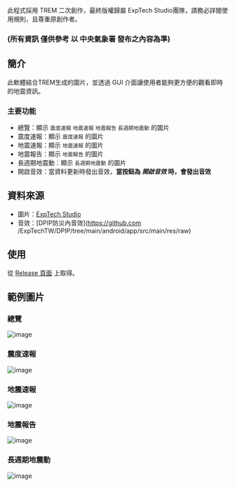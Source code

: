 此程式採用 TREM 二次創作，最終版權歸屬 ExpTech Studio團隊，請務必詳閱使用規則，且尊重原創作者。
### **(所有資訊 僅供參考 以 中央氣象署 發布之內容為準)**

## 簡介

此軟體結合TREM生成的圖片，並透過 GUI 介面讓使用者能夠更方便的觀看即時的地震資訊。

### 主要功能

- 總覽：顯示 `震度速報` `地震速報` `地震報告` `長週期地震動` 的圖片
- 震度速報：顯示 `震度速報` 的圖片
- 地震速報：顯示 `地震速報` 的圖片
- 地震報告：顯示 `地震報告` 的圖片
- 長週期地震動：顯示 `長週期地震動` 的圖片
- 開啟音效：當資料更新時發出音效，**當按鈕為 *開啟音效* 時，會發出音效**

## 資料來源

- 圖片：[ExpTech Studio](https://github.com/exptechtw)
- 音效：[DPIP防災內音效](https://github.com /ExpTechTW/DPIP/tree/main/android/app/src/main/res/raw)

## 使用

從 [Release 頁面](https://github.com/2008-04-03/ExpTech_Image/releases/latest) 上取得。

## 範例圖片

### 總覽
![image](https://i.ibb.co/sQsgqKc/overview.png)

### 震度速報
![image](https://i.ibb.co/cTLmyVn/intensity.png)

### 地震速報
![image](https://i.ibb.co/bBRWdV3/eew.png)

### 地震報告
![image](https://i.ibb.co/N3m4ZTk/report.png)

### 長週期地震動
![image](https://i.ibb.co/GCqy70Z/lpgm.png)
